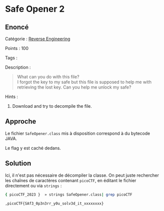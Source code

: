 # Safe Opener 2

## Enoncé
Catégorie : [Reverse Engineering](../)

Points : 100

Tags : 

Description :
> What can you do with this file?  
> I forgot the key to my safe but this file is supposed to help me with retrieving the lost key. Can you help me unlock my safe?

Hints :
1. Download and try to decompile the file.


## Approche

Le fichier `SafeOpener.class` mis à disposition correspond à du bytecode JAVA.

Le flag y est caché dedans.


## Solution

Ici, il n'est pas nécessaire de décompiler la classe. On peut juste rechercher les chaînes de caractères contenant `picoCTF`, en éditant le fichier directement ou via `strings` :
```bash
{ picoCTF_2023 }  » strings SafeOpener.class| grep picoCTF

,picoCTF{SAf3_0p3n3rr_y0u_solv3d_it_xxxxxxxx}
```
